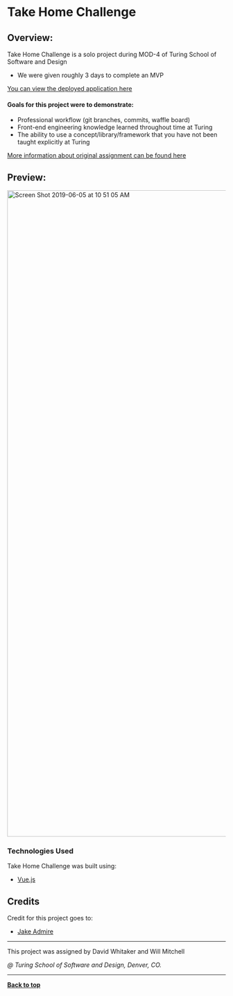 # Take Home Challenge

## Overview:

Take Home Challenge is a solo project during MOD-4 of Turing School of Software and Design
- We were given roughly 3 days to complete an MVP

[You can view the deployed application here](https://take-home-thesaurus.herokuapp.com/)

#### Goals for this project were to demonstrate:
- Professional workflow (git branches, commits, waffle board)
- Front-end engineering knowledge learned throughout time at Turing
- The ability to use a concept/library/framework that you have not been taught explicitly at Turing

[More information about original assignment can be found here](http://frontend.turing.io/projects/final-countdown.html)

## Preview:

<img width="1490" alt="Screen Shot 2019-06-05 at 10 51 05 AM" src="https://user-images.githubusercontent.com/44077214/58974542-decbb800-877f-11e9-852e-25d96e1b160d.png">

### Technologies Used
Take Home Challenge was built using: 
- [Vue.js](https://vuejs.org/)

## Credits
Credit for this project goes to: 
- [Jake Admire](https://github.com/JakeAdmire)

---
This project was assigned by David Whitaker and Will Mitchell

*@ Turing School of Software and Design, Denver, CO.*

---
**[Back to top](https://github.com/JakeAdmire/Take-Home-Challenge/blob/master/README.md#take-home-challenge)**
